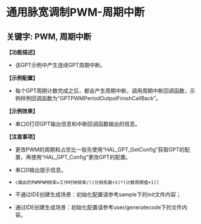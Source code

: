 # 通用脉宽调制PWM-周期中断
## 关键字: PWM, 周期中断

**【功能描述】**
+ 该GPT示例中产生连续GPT周期中断。 

**【示例配置】**
+ 每个GPT周期计数完成之后，都会产生周期中断，调用周期中断回调函数，示例样例回调函数为“GPTPWMPeriodOutputFinishCallBack”。

**【示例效果】**
+ 串口0打印GPT输出信息和中断回调函数输出的信息。
 
**【注意事项】**
+ 更改PWM的周期和占空比一般先使用“HAL_GPT_GetConfig”获取GPT的配置，再使用“HAL_GPT_Config”更改GPT的配置。

+ 串口0输出提示信息。

+ ```c输出的PWMPWM频率=工作时钟频率/((分频系数+1)*(计数周期值+1))```

+ 不通过IDE创建生成场景：初始化配置请参考sample下的init文件内容；
+ 通过IDE创建生成场景：初始化配置请参考user/generatecode下的文件内容。